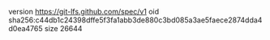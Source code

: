 version https://git-lfs.github.com/spec/v1
oid sha256:c44db1c24398dffe5f3fa1abb3de880c3bd085a3ae5faece2874dda4d0ea4765
size 26644

